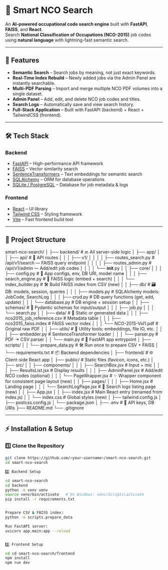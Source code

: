 # 🧠 Smart NCO Search

An **AI-powered occupational code search engine** built with **FastAPI**, **FAISS**, and **React**.  
Search **National Classification of Occupations (NCO-2015)** job codes using **natural language** with lightning-fast semantic search.  

---

## 🚀 Features

- **Semantic Search** – Search jobs by meaning, not just exact keywords.
- **Real-Time Index Rebuild** – Newly added jobs via the Admin Panel are instantly searchable.
- **Multi-PDF Parsing** – Import and merge multiple NCO PDF volumes into a single dataset.
- **Admin Panel** – Add, edit, and delete NCO job codes and titles.
- **Search Logs** – Automatically save and view search history.
- **Full-Stack Application** – Built with FastAPI (backend) + React + TailwindCSS (frontend).

---

## 🛠 Tech Stack

### **Backend**
- [FastAPI](https://fastapi.tiangolo.com/) – High-performance API framework
- [FAISS](https://github.com/facebookresearch/faiss) – Vector similarity search
- [SentenceTransformers](https://www.sbert.net/) – Text embeddings for semantic search
- [SQLAlchemy](https://www.sqlalchemy.org/) – ORM for database operations
- [SQLite / PostgreSQL](https://www.sqlite.org/) – Database for job metadata & logs

### **Frontend**
- [React](https://reactjs.org/) – UI library
- [Tailwind CSS](https://tailwindcss.com/) – Styling framework
- [Vite](https://vitejs.dev/) – Fast frontend build tool

---

## 📂 Project Structure

smart-nco-search/
│
├── backend/                                 # 🔙 All server-side logic
│   ├── app/
│   │   ├── api/                             # 🚪 API routes
│   │   │   ├── v1/
│   │   │   │   ├── routes_search.py         # /api/v1/search — FAISS query endpoint
│   │   │   │   ├── routes_admin.py          # /api/v1/admin — Add/edit job codes
│   │   │   │   └── __init__.py
│   │   ├── core/
│   │   │   ├── config.py                    # 🔐 App configs, env, DB URI, model name
│   │   │   ├── search_engine.py             # 🤖 FAISS logic (embed + search)
│   │   │   └── index_builder.py             # 🛠️ Build FAISS index from CSV (new)
│   │   ├── db/                              # 🗃️ DB: models, session, queries
│   │   │   ├── models.py                    # SQLAlchemy models: JobCode, SearchLog
│   │   │   ├── crud.py                      # DB query functions (get, add, update)
│   │   │   └── database.py                  # DB engine + session setup
│   │   ├── schemas/                         # 🧱 Pydantic schemas for input/output
│   │   │   ├── job.py
│   │   │   └── search.py
│   │   ├── data/                            # 📂 Static or generated data
│   │   │   ├── nco2015_job_reference.csv    # Metadata table
│   │   │   ├── nco2015_faiss.index          # FAISS vector index
│   │   │   └── NCO-2015-Vol1.pdf            # Original raw PDF
│   │   ├── utils/                           # 🧰 Utility tools: embeddings, file IO, etc.
│   │   │   ├── embedder.py                  # SentenceTransformer loader
│   │   │   └── parser.py                    # PDF → CSV parser
│   │   └── main.py                          # 🚀 FastAPI app entrypoint
│   ├── scripts/
│   │   └── prepare_data.py                  # 🛠️ Run once to prepare CSV + FAISS
│   └── requirements.txt                     # 📦 Backend dependencies
│
├── frontend/                                # 🌐 Client-side React app
│   ├── public/                              # Static files (favicon, icons, etc.)
│   ├── src/
│   │   ├── components/
│   │   │   ├── SearchBox.jsx                # Input + mic
│   │   │   ├── ResultsList.jsx              # Display results
│   │   │   ├── AdminPanel.jsx               # Add/edit NCO codes (optional)
│   │   │   └── PageWrapper.jsx              # ✨ Wrapper component for consistent page layout (new)
│   │   ├── pages/
│   │   │   ├── Home.jsx                     # Landing page
│   │   │   └── SearchLogPage.jsx            # 📜 Search logs listing page (new)
│   │   ├── App.jsx
│   │   ├── index.jsx                        # Main React entry (renamed from index.js)
│   │   └── index.css                        # Global styles (new)
│   ├── tailwind.config.js
│   ├── postcss.config.js
│   └── package.json
│
├── .env                                     # 🔐 API keys, DB URIs
├── README.md
└── .gitignore


---

## ⚡ Installation & Setup

### 1️⃣ Clone the Repository
```bash
git clone https://github.com/<your-username>/smart-nco-search.git
cd smart-nco-search

2️⃣ Backend Setup

cd smart-nco-search
cd backend
python -m venv venv
source venv/bin/activate   # On Windows: venv\Scripts\activate
pip install -r requirements.txt


Prepare CSV & FAISS index:
python -m scripts.prepare_data

Run FastAPI server:
uvicorn app.main:app --reload


3️⃣ Frontend Setup

cd cd smart-nco-search/frontend
npm install
npm run dev




